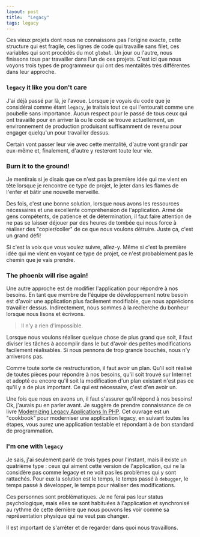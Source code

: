 ```yaml
---
layout: post
title:  "Legacy"
tags: legacy
---
```


Ces vieux projets dont nous ne connaissons pas l'origine exacte, cette structure qui est fragile, ces lignes de code qui travaille sans filet, ces variables qui sont procédés du mot `global`. Un jour ou l'autre, nous finissons tous par travailler dans l'un de ces projets. C'est ici que nous voyons trois types de programmeur qui ont des mentalités très différentes dans leur approche.

### `legacy` it like you don't care
J'ai déjà passé par là, je l'avoue. Lorsque je voyais du code que je considérai comme étant `legacy`, je traitais tout ce qui l'entourait comme une poubelle sans importance. Aucun respect pour le passé de tous ceux qui ont travaillé pour en arriver là ou le code se trouve actuellement, un environnement de production produisant suffisamment de revenu pour engager quelqu'un pour travailler dessus.

Certain vont passer leur vie avec cette mentalité, d'autre vont grandir par eux-même et, finalement, d'autre y resteront toute leur vie.

### Burn it to the ground!
Je mentirais si je disais que ce n'est pas la première idée qui me vient en tête lorsque je rencontre ce type de projet, le jeter dans les flames de l'enfer et bâtir une nouvelle merveille.

Des fois, c'est une bonne solution, lorsque nous avons les ressources nécessaires et une excellente compréhension de l'application. Armé de gens compétents, de patience et de détermination, il faut faire attention de ne pas se laisser déjouer par des heures de tombée qui nous force à réaliser des "copier/coller" de ce que nous voulons détruire. Juste ça, c'est un grand défi!

Si c'est la voix que vous voulez suivre, allez-y. Même si c'est la première idée qui me vient en voyant ce type de projet, ce n'est probablement pas le chemin que je vais prendre.

### The phoenix will rise again!
Une autre approche est de modifier l'application pour répondre à nos besoins. En tant que membre de l'équipe de développement notre besoin est d'avoir une application plus facilement modifiable, que nous apprécions travailler dessus. Indirectement, nous sommes à la recherche du bonheur lorsque nous lisons et écrivons.

> Il n'y a rien d'impossible.

Lorsque nous voulons réaliser quelque chose de plus grand que soit, il faut diviser les tâches à accomplir dans le but d'avoir des petites modifications facilement réalisables. Si nous pennons de trop grande bouchés, nous n'y arriverons pas.

Comme toute sorte de restructuration, il faut avoir un plan. Qu'il soit réalisé de toutes pièces pour répondre à nos besoins, qu'il soit trouvé sur Internet et adopté ou encore qu'il soit la modification d'un plan existant n'est pas ce qu'il y a de plus important. 
Ce qui est nécessaire, c'est d'en avoir un.

Une fois que nous en avons un, il faut s'assurer qu'il répond à nos besoins! Ok, j'aurais pu en parler avant. Je suggère de prendre connaissance de ce livre [Modernizing Legacy Applications In PHP](https://leanpub.com/mlaphp). Cet ouvrage est un "cookbook" pour moderniser une application legacy, en suivant toutes les étapes, vous aurez une application testable 
et répondant à de bon standard de programmation.

### I'm one with `legacy`
Je sais, j'ai seulement parlé de trois types pour l'instant, mais il existe un quatrième type : ceux qui aiment cette version de l'application, qui ne la considère pas comme legacy et ne voit pas les problèmes qui y sont rattachés. Pour eux la solution est le temps, le temps passé à `debugger`, le temps passé à développer, le temps pour réaliser des modifications.

Ces personnes sont problématiques. Je ne ferai pas leur status psychologique, mais elles se sont habituées à l'application et synchronisé au rythme de cette dernière que nous pouvons les voir comme sa représentation physique qui ne veut pas changer.

Il est important de s'arrêter et de regarder dans quoi nous travaillons.


